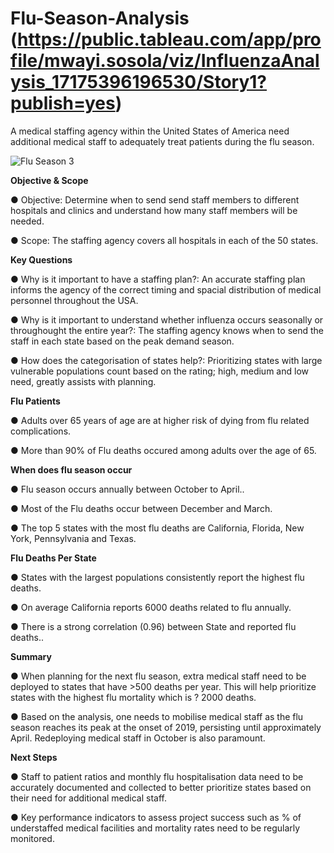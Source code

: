 # Flu-Season-Analysis (https://public.tableau.com/app/profile/mwayi.sosola/viz/InfluenzaAnalysis_17175396196530/Story1?publish=yes)

A medical staffing agency within the United States of America need additional medical staff to adequately treat patients during the flu season.

![Flu Season 3](https://github.com/Mwayi011/Flu-Season-Analysis/assets/162637586/20a4bf2a-0e94-45b8-ab9c-50ebead1be46)

**Objective & Scope**

● Objective: Determine when to send send staff members to different hospitals and clinics and understand how many staff members will be needed.

● Scope: The staffing agency covers all hospitals in each of the 50 states. 

**Key Questions**

● Why is it important to have a staffing plan?: An accurate staffing plan informs the agency of the correct timing and spacial distribution of medical personnel throughout the USA. 

● Why is it important to understand whether influenza occurs seasonally or throughought the entire year?: The staffing agency knows when to send the staff in each state based on the peak demand season.

● How does the categorisation of states help?: Prioritizing states with large vulnerable populations count based on the rating; high, medium and low need, greatly assists with planning.

**Flu Patients**

● Adults over 65 years of age are at higher risk of dying from flu related complications.

● More than 90% of Flu deaths occured among adults over the age of 65.

**When does flu season occur**

● Flu season occurs annually between October to April..

● Most of the Flu deaths occur between December and March.

● The top 5 states with the most flu deaths are California, Florida, New York, Pennsylvania and Texas.

**Flu Deaths Per State**

● States with the largest populations consistently report the highest flu deaths.

● On average California reports 6000 deaths related to flu annually.

● There is a strong correlation (0.96) between State and reported flu deaths..

**Summary**

● When planning for the next flu season, extra medical staff need to be deployed to states that have >500 deaths per year. This will help prioritize states with the highest flu mortality which is ? 2000 deaths.

● Based on the analysis, one needs to mobilise medical staff as the flu season reaches its peak at the onset of 2019, persisting until approximately April. Redeploying medical staff in October is also paramount.

**Next Steps**

● Staff to patient ratios and monthly flu hospitalisation data need to be accurately documented and collected to better prioritize states based on their need for additional medical staff.

● Key performance indicators to assess project success such as % of understaffed medical facilities and mortality rates need to be regularly monitored.








